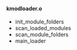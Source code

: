 


#### kmodloader.o


* init_module_folders
* scan_loaded_modules
* scan_module_folders
* main_loader
